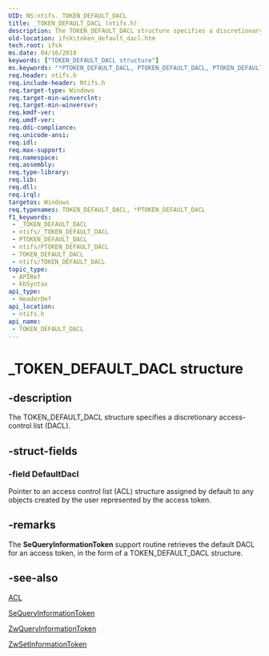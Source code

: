 ```yaml
---
UID: NS:ntifs._TOKEN_DEFAULT_DACL
title: _TOKEN_DEFAULT_DACL (ntifs.h)
description: The TOKEN_DEFAULT_DACL structure specifies a discretionary access-control list (DACL).
old-location: ifsk\token_default_dacl.htm
tech.root: ifsk
ms.date: 04/16/2018
keywords: ["TOKEN_DEFAULT_DACL structure"]
ms.keywords: "*PTOKEN_DEFAULT_DACL, PTOKEN_DEFAULT_DACL, PTOKEN_DEFAULT_DACL structure pointer [Installable File System Drivers], TOKEN_DEFAULT_DACL, TOKEN_DEFAULT_DACL structure [Installable File System Drivers], _TOKEN_DEFAULT_DACL, ifsk.token_default_dacl, ntifs/PTOKEN_DEFAULT_DACL, ntifs/TOKEN_DEFAULT_DACL, securitystructures_a79d9155-eff5-457f-8036-c3d718b36c4e.xml"
req.header: ntifs.h
req.include-header: Ntifs.h
req.target-type: Windows
req.target-min-winverclnt: 
req.target-min-winversvr: 
req.kmdf-ver: 
req.umdf-ver: 
req.ddi-compliance: 
req.unicode-ansi: 
req.idl: 
req.max-support: 
req.namespace: 
req.assembly: 
req.type-library: 
req.lib: 
req.dll: 
req.irql: 
targetos: Windows
req.typenames: TOKEN_DEFAULT_DACL, *PTOKEN_DEFAULT_DACL
f1_keywords:
 - _TOKEN_DEFAULT_DACL
 - ntifs/_TOKEN_DEFAULT_DACL
 - PTOKEN_DEFAULT_DACL
 - ntifs/PTOKEN_DEFAULT_DACL
 - TOKEN_DEFAULT_DACL
 - ntifs/TOKEN_DEFAULT_DACL
topic_type:
 - APIRef
 - kbSyntax
api_type:
 - HeaderDef
api_location:
 - ntifs.h
api_name:
 - TOKEN_DEFAULT_DACL
---
```


# _TOKEN_DEFAULT_DACL structure


## -description

The TOKEN_DEFAULT_DACL structure specifies a discretionary access-control list (DACL).

## -struct-fields

### -field DefaultDacl

Pointer to an access control list (ACL) structure assigned by default to any objects created by the user represented by the access token.

## -remarks

The <b>SeQueryInformationToken</b> support routine retrieves the default DACL for an access token, in the form of a TOKEN_DEFAULT_DACL structure.

## -see-also

<a href="/windows-hardware/drivers/ddi/wdm/ns-wdm-_acl">ACL</a>



<a href="/windows-hardware/drivers/ddi/ntifs/nf-ntifs-sequeryinformationtoken">SeQueryInformationToken</a>



<a href="/previous-versions/ff567055(v=vs.85)">ZwQueryInformationToken</a>



<a href="/previous-versions/ff567102(v=vs.85)">ZwSetInformationToken</a>
